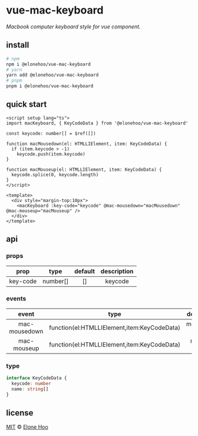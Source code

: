 # vue-mac-keyboard

*Macbook computer keyboard style for vue component.*

## install

```bash
# npm
npm i @elonehoo/vue-mac-keyboard
# yarn
yarn add @elonehoo/vue-mac-keyboard
# pnpm
pnpm i @elonehoo/vue-mac-keyboard
```

## quick start

```vue
<script setup lang="ts">
import macKeyboard, { KeyCodeData } from '@elonehoo/vue-mac-keyboard'

const keycode: number[] = $ref([])

function macMousedown(el: HTMLLIElement, item: KeyCodeData) {
  if (item.keycode > -1)
    keycode.push(item.keycode)
}

function macMouseup(el: HTMLLIElement, item: KeyCodeData) {
  keycode.splice(0, keycode.length)
}
</script>

<template>
  <div style="margin-top:10px">
    <macKeyboard :key-code="keycode" @mac-mousedown="macMousedown" @mac-mouseup="macMouseup" />
  </div>
</template>

```

## api
### props

| prop | type | default | description |
|:----:|:----:|:-------:|:-----------:|
| key-code | number[] | [] | keycode |

### events

| event | type | description |
|:----:|:----:|:-----------:|
| mac-mousedown | function(el:HTMLLIElement,item:KeyCodeData) | mousedown function |
| mac-mouseup | function(el:HTMLLIElement,item:KeyCodeData) | mouseup function |

### type

```typescript
interface KeyCodeData {
  keycode: number
  name: string[]
}
```

## license

[MIT](./LICENSE) © [Elone Hoo](https://github.com/elonehoo)